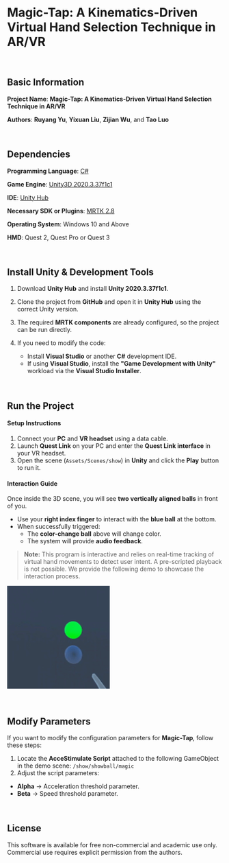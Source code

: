 # **Magic-Tap: A Kinematics-Driven Virtual Hand Selection Technique in AR/VR**

<br/>

## Basic Information

**Project Name**: **Magic-Tap: A Kinematics-Driven Virtual Hand Selection Technique in AR/VR**

**Authors**: **Ruyang Yu**, **Yixuan Liu**, **Zijian Wu**, and **Tao Luo**

<br/>

## Dependencies

**Programming Language**: [C#](https://learn.microsoft.com/zh-cn/dotnet/csharp/)

**Game Engine**: [Unity3D 2020.3.37f1c1](https://unity.cn/releases/lts/2020)

**IDE**: [Unity Hub](https://unity.cn/releases)

**Necessary SDK or Plugins**: [MRTK 2.8](https://github.com/microsoft/MixedRealityToolkit-Unity)

**Operating System**: Windows 10 and Above

**HMD**: Quest 2, Quest Pro or Quest 3

<br/>

## Install Unity & Development Tools

1. Download **Unity Hub** and install **Unity 2020.3.37f1c1**.
2. Clone the project from **GitHub** and open it in **Unity Hub** using the correct Unity version.
3. The required **MRTK components** are already configured, so the project can be run directly.
4. If you need to modify the code:

   - Install **Visual Studio** or another **C#** development IDE.
   - If using **Visual Studio**, install the **"Game Development with Unity"** workload via the **Visual Studio Installer**.

<br/>

## Run the Project

#### **Setup Instructions**

1. Connect your **PC** and **VR headset** using a data cable.
2. Launch **Quest Link** on your PC and enter the **Quest Link interface** in your VR headset.
3. Open the scene (`Assets/Scenes/show`) in **Unity** and click the **Play** button to run it.

#### **Interaction Guide**

Once inside the 3D scene, you will see **two vertically aligned balls** in front of you.

- Use your **right index finger** to interact with the **blue ball** at the bottom.
- When successfully triggered:
  - The **color-change ball** above will change color.
  - The system will provide **audio feedback**.

> **Note:** This program is interactive and relies on real-time tracking of virtual hand  movements to detect user intent. 
> A pre-scripted playback is not possible. We provide the following demo to showcase the interaction process.

![demo](https://github.com/LoftyComet/MagicTapDemo/blob/master/static/demo.gif)

<br/>

## Modify Parameters

If you want to modify the configuration parameters for **Magic-Tap**, follow these steps:

1. Locate the **AcceStimulate Script** attached to the following GameObject in the demo scene:
   `/show/showball/magic`
2. Adjust the script parameters:

- **Alpha** → Acceleration threshold parameter.
- **Beta** → Speed threshold parameter.

<br/>

## License

This software is available for free non-commercial and academic use only.  
Commercial use requires explicit permission from the authors.
